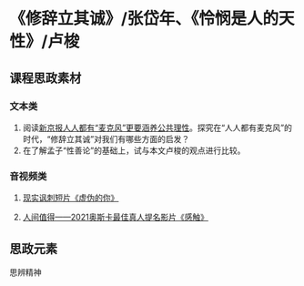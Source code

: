 # 《修辞立其诚》/张岱年、《怜悯是人的天性》/卢梭

## 课程思政素材

### 文本类

1. 阅读[新京报人人都有“麦克风”更要涵养公共理性](https://baijiahao.baidu.com/s?id=1706524362279166040&wfr=spider&for=pc)。探究在“人人都有麦克风”的时代，“修辞立其诚”对我们有哪些方面的启发？
2. 在了解孟子“性善论”的基础上，试与本文卢梭的观点进行比较。

### 音视频类

1. [现实讽刺短片《虚伪的你》](https://www.bilibili.com/video/BV1pM411Y7LN/?spm_id_from=333.337.search-card.all.click&vd_source=73c6f4171d3f7f9054a3220f08bd401c)

2. [人间值得——2021奥斯卡最佳真人提名影片《感触》](https://www.bilibili.com/video/BV1ej411K7TA/?spm_id_from=333.337.search-card.all.click&vd_source=73c6f4171d3f7f9054a3220f08bd401c)

## 思政元素

思辨精神
